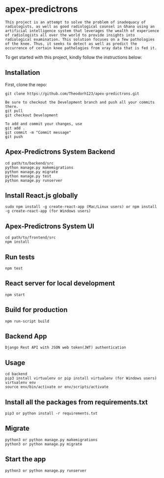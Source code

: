 # apex-predictrons
```shell
This project is an attempt to solve the problem of inadequacy of radiologists, as well as good radiological counsel in Ghana using an artificial intelligence system that leverages the wealth of experience of radiologists all over the world to provide insights into radiological examination. This solution focuses on a few pathologies of the knee. Thus, it seeks to detect as well as predict the occurrence of certain knee pathologies from xray data that is fed it.
```

To get started with this project, kindly follow the instructions below:

## Installation
First, clone the repo:

```shell
git clone https://github.com/Theodorh123/apex-predictrons.git
```
```shell
Be sure to checkout the Development branch and push all your commits there.
git pull
git checkout Development

To add and commit your changes, use
git add .
git commit -m "Commit message"
git push
```

## Apex-Predictrons System Backend
```shell
cd path/to/backend/src 
python manage.py makemigrations
python manage.py migrate
python manage.py test
python manage.py runserver
```

## Install React.js globally
```shell
sudo npm install -g create-react-app (Mac/Linux users) or npm install -g create-react-app (for Windows users)
```

## Apex-Predictrons System UI
```shell
cd path/to/frontend/src
npm install
```

## Run tests
```shell
npm test
```

## React server for local development
```shell
npm start
```

## Build for production
```shell
npm run-script build
```

## Backend App
```shell
Django Rest API with JSON web token(JWT) authentication 
```

## Usage
```shell
cd backend
pip3 install virtualenv or pip install virtualenv (for Windows users)
virtualenv env
source env/bin/activate or env/scripts/activate
```

## Install all the packages from requirements.txt
```shell
pip3 or python install -r requirements.txt
```

## Migrate
```shell
python3 or python manage.py makemigrations
python3 or python manage.py migrate
```

## Start the app
```shell
python3 or python manage.py runserver
```
